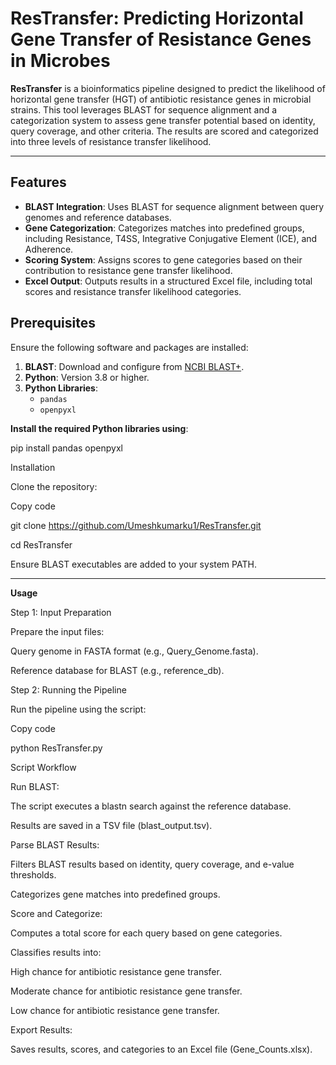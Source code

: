 # ResTransfer: Predicting Horizontal Gene Transfer of Resistance Genes in Microbes

**ResTransfer** is a bioinformatics pipeline designed to predict the likelihood of horizontal gene transfer (HGT) of antibiotic resistance genes in microbial strains. This tool leverages BLAST for sequence alignment and a categorization system to assess gene transfer potential based on identity, query coverage, and other criteria. The results are scored and categorized into three levels of resistance transfer likelihood.

---

## Features

- **BLAST Integration**: Uses BLAST for sequence alignment between query genomes and reference databases.
- **Gene Categorization**: Categorizes matches into predefined groups, including Resistance, T4SS, Integrative Conjugative Element (ICE), and Adherence.
- **Scoring System**: Assigns scores to gene categories based on their contribution to resistance gene transfer likelihood.
- **Excel Output**: Outputs results in a structured Excel file, including total scores and resistance transfer likelihood categories.



## Prerequisites

Ensure the following software and packages are installed:

1. **BLAST**: Download and configure from [NCBI BLAST+](https://ftp.ncbi.nlm.nih.gov/blast/executables/blast+/LATEST/).
2. **Python**: Version 3.8 or higher.
3. **Python Libraries**:
   - `pandas`
   - `openpyxl`


**Install the required Python libraries using**:


pip install pandas openpyxl

Installation

Clone the repository:


Copy code

git clone https://github.com/Umeshkumarku1/ResTransfer.git

cd ResTransfer


Ensure BLAST executables are added to your system PATH.

---

**Usage**

Step 1: Input Preparation

Prepare the input files:

Query genome in FASTA format (e.g., Query_Genome.fasta).

Reference database for BLAST (e.g., reference_db).

Step 2: Running the Pipeline

Run the pipeline using the script:


Copy code

python ResTransfer.py

Script Workflow

Run BLAST:

The script executes a blastn search against the reference database.

Results are saved in a TSV file (blast_output.tsv).

Parse BLAST Results:

Filters BLAST results based on identity, query coverage, and e-value thresholds.

Categorizes gene matches into predefined groups.

Score and Categorize:

Computes a total score for each query based on gene categories.

Classifies results into:

High chance for antibiotic resistance gene transfer.

Moderate chance for antibiotic resistance gene transfer.

Low chance for antibiotic resistance gene transfer.

Export Results:

Saves results, scores, and categories to an Excel file (Gene_Counts.xlsx).
